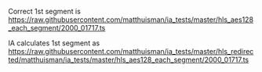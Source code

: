 Correct 1st segment is
https://raw.githubusercontent.com/matthuisman/ia_tests/master/hls_aes128_each_segment/2000_01717.ts

IA calculates 1st segment as 
https://raw.githubusercontent.com/matthuisman/ia_tests/master/hls_redirected/matthuisman/ia_tests/master/hls_aes128_each_segment/2000_01717.ts